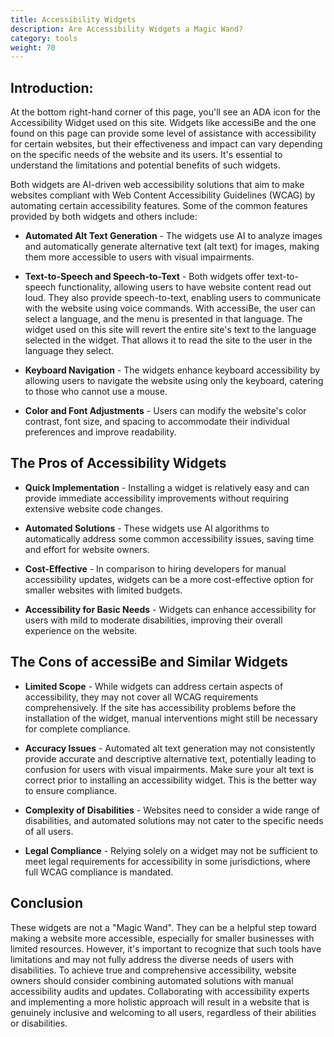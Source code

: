 ```yaml
---
title: Accessibility Widgets
description: Are Accessibility Widgets a Magic Wand?
category: tools
weight: 70
---
```


## Introduction:

At the bottom right-hand corner of this page, you'll see an ADA icon for the Accessibility Widget used on this site.  Widgets like accessiBe and the one found on this page can provide some level of assistance with accessibility for certain websites, but their effectiveness and impact can vary depending on the specific needs of the website and its users. It's essential to understand the limitations and potential benefits of such widgets.

Both widgets are AI-driven web accessibility solutions that aim to make websites compliant with Web Content Accessibility Guidelines (WCAG) by automating certain accessibility features. Some of the common features provided by both widgets and others include:

* **Automated Alt Text Generation** - The widgets use AI to analyze images and automatically generate alternative text (alt text) for images, making them more accessible to users with visual impairments.

* **Text-to-Speech and Speech-to-Text** - Both widgets offer text-to-speech functionality, allowing users to have website content read out loud. They also provide speech-to-text, enabling users to communicate with the website using voice commands.  With accessiBe, the user can select a language, and the menu is presented in that language. The widget used on this site will revert the entire site's text to the language selected in the widget.  That allows it to read the site to the user in the language they select.

* **Keyboard Navigation** - The widgets enhance keyboard accessibility by allowing users to navigate the website using only the keyboard, catering to those who cannot use a mouse.

* **Color and Font Adjustments** - Users can modify the website's color contrast, font size, and spacing to accommodate their individual preferences and improve readability.

## The Pros of Accessibility Widgets

* **Quick Implementation** - Installing a widget is relatively easy and can provide immediate accessibility improvements without requiring extensive website code changes.

* **Automated Solutions** - These widgets use AI algorithms to automatically address some common accessibility issues, saving time and effort for website owners.

* **Cost-Effective** - In comparison to hiring developers for manual accessibility updates, widgets can be a more cost-effective option for smaller websites with limited budgets.

* **Accessibility for Basic Needs** - Widgets can enhance accessibility for users with mild to moderate disabilities, improving their overall experience on the website.

## The Cons of accessiBe and Similar Widgets

* **Limited Scope** - While widgets can address certain aspects of accessibility, they may not cover all WCAG requirements comprehensively. If the site has accessibility problems before the installation of the widget, manual interventions might still be necessary for complete compliance.

* **Accuracy Issues** - Automated alt text generation may not consistently provide accurate and descriptive alternative text, potentially leading to confusion for users with visual impairments.  Make sure your alt text is correct prior to installing an accessibility widget. This is the better way to ensure compliance.

* **Complexity of Disabilities** - Websites need to consider a wide range of disabilities, and automated solutions may not cater to the specific needs of all users.

* **Legal Compliance** - Relying solely on a widget may not be sufficient to meet legal requirements for accessibility in some jurisdictions, where full WCAG compliance is mandated.

## Conclusion

These widgets are not a "Magic Wand". They can be a helpful step toward making a website more accessible, especially for smaller businesses with limited resources. However, it's important to recognize that such tools have limitations and may not fully address the diverse needs of users with disabilities. To achieve true and comprehensive accessibility, website owners should consider combining automated solutions with manual accessibility audits and updates. Collaborating with accessibility experts and implementing a more holistic approach will result in a website that is genuinely inclusive and welcoming to all users, regardless of their abilities or disabilities.
